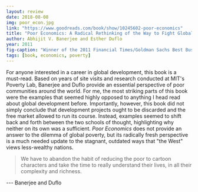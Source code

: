 ```yaml
---
layout: review
date: 2018-08-08
img: poor_econ.jpg
link: "https://www.goodreads.com/book/show/10245602-poor-economics"
title: "Poor Economics: A Radical Rethinking of the Way to Fight Global Poverty"
author: Abhijit V. Banerjee and Esther Duflo
year: 2011
fig-caption: "Winner of the 2011 Financial Times/Goldman Sachs Best Business Book of the Year Award"
tags: [book, economics, poverty]
---
```


For anyone interested in a career in global development, this book is a must-read. Based on years of site visits and research conducted at MIT's Poverty Lab, Banerjee and Duflo provide an essential perspective of poor communities around the world. For me, the most striking parts of this book were the examples that seemed highly opposed to anything I head read about global development before. Importantly, however, this book did not simply conclude that development projects ought to be discarded and the free market allowed to run its course. Instead, examples seemed to shift back and forth between the two schools of thought, highlighting why neither on its own was a sufficient. *Poor Economics* does not provide an answer to the dilemma of global poverty, but its radically fresh perspective is a much needed update to the stagnant, outdated ways that "the West" views less-wealthy nations.  


>We have to abandon the habit of reducing the poor to cartoon characters and take the time to really understand their lives, in all their complexity and richness.

--- Banerjee and Duflo
